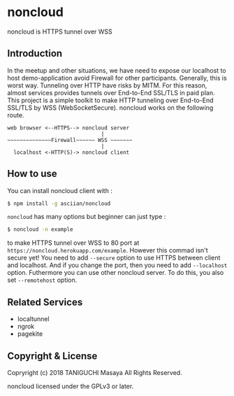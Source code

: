# noncloud

noncloud is HTTPS tunnel over WSS

## Introduction

In the meetup and other situations, we have need to expose our localhost to host demo-application avoid Firewall for other participants. Generally, this is worst way. Tunneling over HTTP have risks by MITM. For this reason, almost services provides tunnels over End-to-End SSL/TLS in paid plan. This project is a simple toolkit to make HTTP tunneling over End-to-End SSL/TLS by WSS (WebSocketSecure). noncloud works on the following route.

```
web browser <--HTTPS--> noncloud server
                              |
~~~~~~~~~~~~~~Firewall~~~~~~ WSS ~~~~~~~
                              |
  localhost <-HTTP(S)-> noncloud client
```

## How to use

You can install noncloud client with :

```sh
$ npm install -g asciian/noncloud
```

`noncloud` has many options but beginner can just type :

```sh
$ noncloud -n example
```

to make HTTPS tunnel over WSS to 80 port at `https://noncloud.herokuapp.com/example`. However this commad isn't secure yet! You need to add `--secure` option to use HTTPS between client and localhost. And if you change the port, then you need to add `--localhost` option. Futhermore you can use other noncloud server. To do this, you also set `--remotehost` option.

## Related Services

- localtunnel
- ngrok
- pagekite

## Copyright & License

Copryright (c) 2018 TANIGUCHI Masaya All Rights Reserved.

noncloud licensed under the GPLv3 or later.